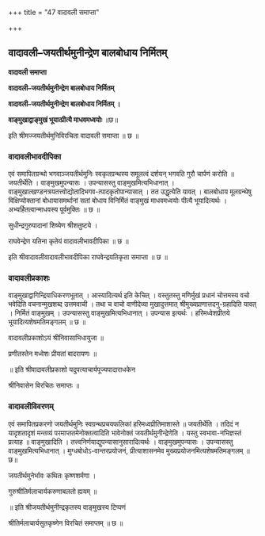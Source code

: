 +++
title = "47 वादावली समाप्ता"

+++


## वादावली–जयतीर्थमुनीन्द्रेण बालबोधाय निर्मितम्

**वादावली समाप्ता**

**वादावली–जयतीर्थमुनीन्द्रेण बालबोधाय निर्मितम्**

**वादावली–जयतीर्थमुनीन्द्रेण बालबोधाय निर्मितम् ।**

**वाङ्मुखाद्वाङ्मुखं भूयात्प्रीत्यै माधवमध्वयोः** ॥छ॥

इति श्रीमज्जयतीर्थमुनिविरचिता वादावली समाप्ता ॥ छ ॥

### **वादावलीभावदीपिका**

एवं समापितग्रन्थो भगवाञ्जयतीर्थमुनिः स्वकृतग्रन्थस्य समूलत्वं दर्शयन् भगवति गुरौ चार्पणं करोति ॥ जयतीर्थेति । वाङ्मुखमुपन्यासः । उपन्यासस्तु वाङ्मुखमित्यभिधानात् । वाङ्मुखात्खण्डनत्रयतत्त्वोद्योतादिभगव-त्पादकृतोपान्यासात् । तत उद्धृत्येति यावत् । बालबोधाय मूलग्रन्थेषु विक्षिप्योक्तानां बोधायासमर्थानां सतां बोधाय विनिर्मितं वाङ्मुखं माधवमध्वयोः पीत्यै भूयादित्यर्थः । अभ्यर्हितत्वान्माधवस्य पूर्वमुक्तिः ॥ छ ॥

सुधीन्द्रगुरुपादानां शिष्येण श्रीशतुष्टये ।

राघवेन्द्रेण यतिना कृतेयं वादावलीभावदीपिका ॥ छ ॥

इति श्रीवादावलीवादावलीभावदीपिका राघवेन्द्रयतिकृता समाप्ता ॥ छ ॥

### **वादावलीप्रकाशः**

वाङ्मुखाद्वागिन्द्रियाधिकरणभूतात् । आस्यादित्यर्थ इति केचित् । वस्तुतस्तु मणिर्मुखं प्रधानं चोत्तमस्य वचो भवेदिति वचनान्मुखशब्द उत्तमवाची । तथा च वाचो वाणीदेव्या मुखादुत्तमात् श्रीमुख्यप्राणात्तदनु-ग्रहादिति यावत् । निर्मितं वाङ्मुखम् । उपन्यासस्तु वाङ्मुखमित्यभिधानात् । उपन्यास इत्यर्थः । हरिमध्वेशप्रीतये भूयादित्यशेषमतिमङ्गलम् ॥ छ ॥

वादावलीप्रकाशोऽयं श्रीनिवासाभिधायुजा ॥

प्रणीतस्तेन मध्वेशः प्रीयतां बादरायणः ॥

॥ इति श्रीवादावलीप्रकाशो यदुपत्याचार्यपूज्यपादाराधकेन

श्रीनिवासेन विरचितः समाप्तः ॥

### **वादावलीविवरणम्**

एवं समापितप्रकरणो जयतीर्थमुनिः स्वग्रन्थप्रचयफलिकां हरिमध्वप्रीतिमाशास्ते ॥ जयतीर्थेति । तदिदं न यादृशतादृशं मन्तव्यं परमाप्ततमेनोक्तत्वादिति भावेनोक्तं जयतीर्थमुनीन्द्रेणेति । यस्तु स्वभावा-नभिज्ञस्तं प्रत्याह ॥ वाङ्मुखादिति । तत्त्वनिर्णयाद्युपन्यासानुसारादित्यर्थः । वाङ्मुखमुपन्यासः । उपन्यासस्तु वाङ्मुखमित्यभिधानात् । मुग्धबोधोऽ-वान्तरप्रयोजनं, प्रीत्याशासनमेव मुख्यप्रयोजनमित्यशेषमतिमङ्गलम् ॥छ॥

जयतीर्थमुनेर्भावः कथितः कृष्णशर्मणा ।

गुरुश्रीतिर्मलाचार्यकरुणाबलतो ह्ययम् ॥

॥ इति श्रीजयतीर्थमुनीन्द्रकृतस्य वाङ्मुखस्य टिप्पणं

श्रीतिर्मलाचार्यसुतकृष्णेन विरचितं समाप्तम् ॥ छ ॥

